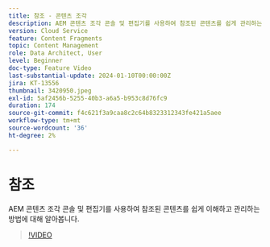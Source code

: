 ```yaml
---
title: 참조 - 콘텐츠 조각
description: AEM 콘텐츠 조각 콘솔 및 편집기를 사용하여 참조된 콘텐츠를 쉽게 관리하는 방법을 알아봅니다.
version: Cloud Service
feature: Content Fragments
topic: Content Management
role: Data Architect, User
level: Beginner
doc-type: Feature Video
last-substantial-update: 2024-01-10T00:00:00Z
jira: KT-13556
thumbnail: 3420950.jpeg
exl-id: 5af2456b-5255-40b3-a6a5-b953c8d76fc9
duration: 174
source-git-commit: f4c621f3a9caa8c2c64b8323312343fe421a5aee
workflow-type: tm+mt
source-wordcount: '36'
ht-degree: 2%

---
```


# 참조

AEM 콘텐츠 조각 콘솔 및 편집기를 사용하여 참조된 콘텐츠를 쉽게 이해하고 관리하는 방법에 대해 알아봅니다.

>[!VIDEO](https://video.tv.adobe.com/v/3420950/?learn=on)
